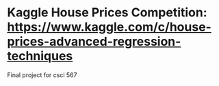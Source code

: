 # Kaggle House Prices Competition: https://www.kaggle.com/c/house-prices-advanced-regression-techniques
Final project for csci 567
